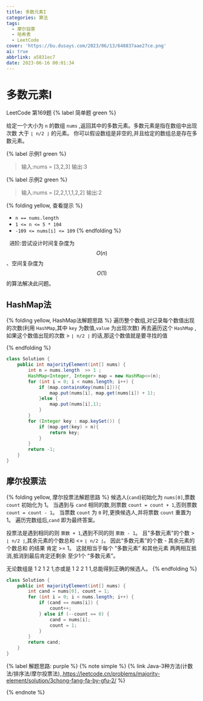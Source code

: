 ```yaml
---
title: 多数元素I
categories: 算法
tags:
  - 摩尔投票
  - 哈希表
  - LeetCode
cover: 'https://bu.dusays.com/2023/06/13/648837aae27ce.png'
ai: true
abbrlink: a5831ec7
date: 2023-06-16 00:01:34
---
```


# 多数元素I
LeetCode 第169题 {% label 简单题 green %}

给定一个大小为 `n` 的数组 `nums` ,返回其中的多数元素。多数元素是指在数组中出现次数 大于 `⌊ n/2 ⌋` 的元素。
你可以假设数组是非空的,并且给定的数组总是存在多数元素。

{% label 示例1 green %}
> 输入:nums = [3,2,3]
> 输出:3

{% label 示例2 green %}
> 输入:nums = [2,2,1,1,1,2,2]
> 输出:2
 

{% folding yellow, 查看提示 %}
- `n == nums.length`
- `1 <= n <= 5 * 104`
- `-109 <= nums[i] <= 109`
{% endfolding %}

 
进阶:尝试设计时间复杂度为 $$O(n)$$、空间复杂度为 $$O(1)$$ 的算法解决此问题。

## HashMap法
{% folding yellow, HashMap法解题思路 %}
遍历整个数组,对记录每个数值出现的次数(利用 `HashMap`,其中 `key` 为数值,`value` 为出现次数)
再去遍历这个 `HashMap` ,如果这个数值出现的次数 > `⌊ n/2 ⌋` 的话,那这个数值就是要寻找的值

{% endfolding %}
```java
class Solution {
    public int majorityElement(int[] nums) {
        int n = nums.length  >> 1 ;
        HashMap<Integer, Integer> map = new HashMap<>(n);
        for (int i = 0; i < nums.length; i++) {
            if (map.containsKey(nums[i])){
                map.put(nums[i], map.get(nums[i]) + 1);
            }else {
                map.put(nums[i],1);
            }
        }
        for (Integer key : map.keySet()) {
            if (map.get(key) > n){
                return key;
            }
        }
        return -1;
    }
}
```

## 摩尔投票法
{% folding yellow, 摩尔投票法解题思路 %}
候选人(`cand`)初始化为 `nums[0]`,票数 `count` 初始化为 1。
当遇到与 `cand` 相同的数,则票数 `count = count + 1`,否则票数 `count = count - 1`。
当票数 `count` 为 `0` 时,更换候选人,并将票数 `count` 重置为 1。
遍历完数组后,`cand` 即为最终答案。

投票法是遇到相同的则 `票数 + 1`,遇到不同的则 `票数 - 1`。
且"多数元素"的个数 > `⌊ n/2 ⌋`,其余元素的个数总和 <= `⌊ n/2 ⌋`。
因此“多数元素”的个数 - 其余元素的个数总和 的结果 肯定 >= 1。
这就相当于每个 “多数元素” 和其他元素 两两相互抵消,抵消到最后肯定还剩余 至少1个 “多数元素”。

无论数组是 1 2 1 2 1,亦或是 1 2 2 1 1,总能得到正确的候选人。
{% endfolding %}

```java
class Solution {
    public int majorityElement(int[] nums) {
        int cand = nums[0], count = 1;
        for (int i = 0; i < nums.length; i++) {
            if (cand == nums[i]) {
                count++;
            } else if (--count == 0) {
                cand = nums[i];
                count = 1;
            }
        }
        return cand;
    }
}
```


{% label 解题思路: purple %}
{% note simple %}
    {% link Java-3种方法(计数法/排序法/摩尔投票法),,https://leetcode.cn/problems/majority-element/solution/3chong-fang-fa-by-gfu-2/ %}

{% endnote %}